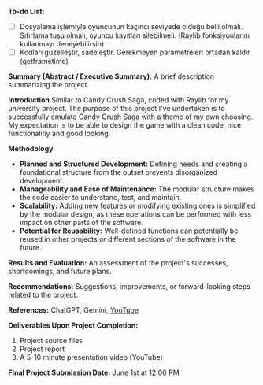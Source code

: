 **To-do List:**
- [ ] Dosyalama işlemiyle oyuncunun kaçıncı seviyede olduğu belli olmalı. Sıfırlama tuşu olmalı, oyuncu kayıtları silebilmeli. (Raylib fonksiyonlarını kullanmayı deneyebilirsin)
- [ ] Kodları güzelleştir, sadeleştir. Gerekmeyen parametreleri ortadan kaldır (getframetime)

**Summary (Abstract / Executive Summary):** A brief description summarizing the project.

**Introduction**
Similar to Candy Crush Saga, coded with Raylib for my university project. The purpose of this project I've undertaken is to successfully emulate Candy Crush Saga with a theme of my own choosing. My expectation is to be able to design the game with a clean code, nice functionalitiy and good looking.

**Methodology**
* **Planned and Structured Development:** Defining needs and creating a foundational structure from the outset prevents disorganized development.
* **Manageability and Ease of Maintenance:** The modular structure makes the code easier to understand, test, and maintain.
* **Scalability:** Adding new features or modifying existing ones is simplified by the modular design, as these operations can be performed with less impact on other parts of the software.
* **Potential for Reusability:** Well-defined functions can potentially be reused in other projects or different sections of the software in the future.

**Results and Evaluation:** An assessment of the project's successes, shortcomings, and future plans.

**Recommendations:** Suggestions, improvements, or forward-looking steps related to the project.

**References:** ChatGPT, Gemini, [YouTube](https://youtu.be/UoAsDlUwjy0?si=3diRxCQtEwT4yvnG)

**Deliverables Upon Project Completion:**

1. Project source files
2. Project report
3. A 5-10 minute presentation video (YouTube)

**Final Project Submission Date:** June 1st at 12:00 PM
